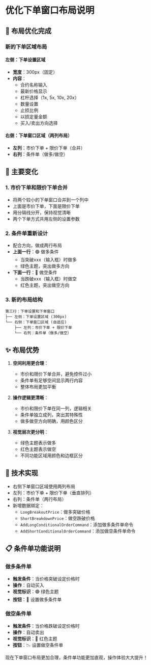 # 优化下单窗口布局说明

## 🎯 布局优化完成

### 新的下单区域布局

#### 左侧：下单设置区域
- **宽度**：300px（固定）
- **内容**：
  - 合约名称输入
  - 最新价格显示
  - 杠杆选择（1x, 5x, 10x, 20x）
  - 数量设置
  - 止损比例
  - 以损定量金额
  - 买入/卖出方向选择

#### 右侧：下单窗口区域（两列布局）
- **左列**：市价下单 + 限价下单（合并）
- **右列**：条件单（做多/做空）

## 🔄 主要变化

### 1. 市价下单和限价下单合并
- 将两个较小的下单窗口合并到一个列中
- 上面是市价下单，下面是限价下单
- 用分隔线分开，保持视觉清晰
- 两个下单方式共用左侧的设置参数

### 2. 条件单重新设计
- 配合方向，做成两行布局
- **上面一行**：🟢 做多条件
  - 当突破xxx（输入框）时做多
  - 绿色主题，突出做多方向
- **下面一行**：🔴 做空条件
  - 当跌破xxx（输入框）时做空
  - 红色主题，突出做空方向

### 3. 新的布局结构
```
第三行：下单设置和下单窗口
├── 左侧：下单设置区域 (300px)
└── 右侧：下单窗口区域 (自适应)
    ├── 左列：市价下单 + 限价下单
    └── 右列：条件单（做多/做空）
```

## ✨ 布局优势

1. **空间利用更合理**：
   - 市价和限价下单合并，避免控件过小
   - 条件单有足够空间显示两行内容
   - 整体布局更加平衡

2. **操作逻辑更清晰**：
   - 市价和限价下单在同一列，逻辑相关
   - 条件单独立成列，突出其特殊性
   - 做多做空方向明确，用颜色区分

3. **视觉层次更分明**：
   - 绿色主题表示做多
   - 红色主题表示做空
   - 不同功能区域用颜色和边框区分

## 🔧 技术实现

- 右侧下单窗口区域使用两列布局
- 左列：市价下单 + 限价下单（垂直排列）
- 右列：条件单（两行布局）
- 新增数据绑定：
  - `LongBreakoutPrice`：做多突破价格
  - `ShortBreakdownPrice`：做空跌破价格
  - `AddLongConditionalOrderCommand`：添加做多条件单命令
  - `AddShortConditionalOrderCommand`：添加做空条件单命令

## 📋 条件单功能说明

### 做多条件单
- **触发条件**：当价格突破设定价格时
- **操作**：自动买入
- **视觉标识**：🟢 绿色主题
- **按钮**：🚀 设置做多条件单

### 做空条件单
- **触发条件**：当价格跌破设定价格时
- **操作**：自动卖出
- **视觉标识**：🔴 红色主题
- **按钮**：📉 设置做空条件单

现在下单窗口布局更加合理，条件单功能更加直观，操作体验大大提升！

